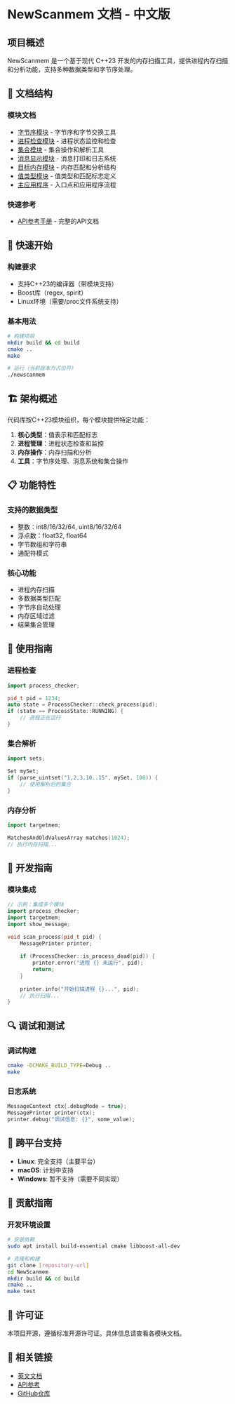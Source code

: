 # NewScanmem 文档 - 中文版

## 项目概述

NewScanmem 是一个基于现代 C++23 开发的内存扫描工具，提供进程内存扫描和分析功能，支持多种数据类型和字节序处理。

## 📂 文档结构

### 模块文档

- [字节序模块](endianness.md) - 字节序和字节交换工具
- [进程检查模块](process_checker.md) - 进程状态监控和检查
- [集合模块](sets.md) - 集合操作和解析工具
- [消息显示模块](show_message.md) - 消息打印和日志系统
- [目标内存模块](target_mem.md) - 内存匹配和分析结构
- [值类型模块](value.md) - 值类型和匹配标志定义
- [主应用程序](main.md) - 入口点和应用程序流程

### 快速参考

- [API参考手册](API_REFERENCE.md) - 完整的API文档

## 🚀 快速开始

### 构建要求

- 支持C++23的编译器（带模块支持）
- Boost库（regex, spirit）
- Linux环境（需要/proc文件系统支持）

### 基本用法

```bash
# 构建项目
mkdir build && cd build
cmake ..
make

# 运行（当前版本为占位符）
./newscanmem
```

## 🏗️ 架构概述

代码库按C++23模块组织，每个模块提供特定功能：

1. **核心类型**：值表示和匹配标志
2. **进程管理**：进程状态检查和监控
3. **内存操作**：内存扫描和分析
4. **工具**：字节序处理、消息系统和集合操作

## 📋 功能特性

### 支持的数据类型

- 整数：int8/16/32/64, uint8/16/32/64
- 浮点数：float32, float64
- 字节数组和字符串
- 通配符模式

### 核心功能

- 进程内存扫描
- 多数据类型匹配
- 字节序自动处理
- 内存区域过滤
- 结果集合管理

## 📖 使用指南

### 进程检查

```cpp
import process_checker;

pid_t pid = 1234;
auto state = ProcessChecker::check_process(pid);
if (state == ProcessState::RUNNING) {
    // 进程正在运行
}
```

### 集合解析

```cpp
import sets;

Set mySet;
if (parse_uintset("1,2,3,10..15", mySet, 100)) {
    // 使用解析后的集合
}
```

### 内存分析

```cpp
import targetmem;

MatchesAndOldValuesArray matches(1024);
// 执行内存扫描...
```

## 🔧 开发指南

### 模块集成

```cpp
// 示例：集成多个模块
import process_checker;
import targetmem;
import show_message;

void scan_process(pid_t pid) {
    MessagePrinter printer;
    
    if (ProcessChecker::is_process_dead(pid)) {
        printer.error("进程 {} 未运行", pid);
        return;
    }
    
    printer.info("开始扫描进程 {}...", pid);
    // 执行扫描...
}
```

## 🔍 调试和测试

### 调试构建

```bash
cmake -DCMAKE_BUILD_TYPE=Debug ..
make
```

### 日志系统

```cpp
MessageContext ctx{.debugMode = true};
MessagePrinter printer(ctx);
printer.debug("调试信息: {}", some_value);
```

## 📱 跨平台支持

- **Linux**: 完全支持（主要平台）
- **macOS**: 计划中支持
- **Windows**: 暂不支持（需要不同实现）

## 🤝 贡献指南

### 开发环境设置

```bash
# 安装依赖
sudo apt install build-essential cmake libboost-all-dev

# 克隆和构建
git clone [repository-url]
cd NewScanmem
mkdir build && cd build
cmake ..
make test
```

## 📄 许可证

本项目开源，遵循标准开源许可证。具体信息请查看各模块文档。

## 🔗 相关链接

- [英文文档](../en/README.md)
- [API参考](API_REFERENCE.md)
- [GitHub仓库](https://github.com/future-re/NewScanmem)
